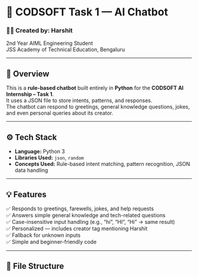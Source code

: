 # 🤖 CODSOFT Task 1 — AI Chatbot  

### 👨‍💻 Created by: **Harshit**
2nd Year AIML Engineering Student  
JSS Academy of Technical Education, Bengaluru  

---

## 📘 Overview
This is a **rule-based chatbot** built entirely in **Python** for the **CODSOFT AI Internship – Task 1**.  
It uses a JSON file to store intents, patterns, and responses.  
The chatbot can respond to greetings, general knowledge questions, jokes, and even personal queries about its creator.

---

## ⚙️ Tech Stack
- **Language:** Python 3  
- **Libraries Used:** `json`, `random`  
- **Concepts Used:** Rule-based intent matching, pattern recognition, JSON data handling

---

## 💡 Features
✅ Responds to greetings, farewells, jokes, and help requests  
✅ Answers simple general knowledge and tech-related questions  
✅ Case-insensitive input handling (e.g., “hi”, “HI”, “Hi” → same result)  
✅ Personalized — includes creator tag mentioning Harshit  
✅ Fallback for unknown inputs  
✅ Simple and beginner-friendly code  

---

## 🧠 File Structure
